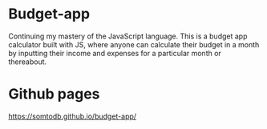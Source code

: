 # Budget-app
Continuing my mastery of the JavaScript language. This is a budget app calculator built with JS, where anyone can calculate their budget in a month by inputting their income and expenses for a particular month or thereabout.

# Github pages
https://somtodb.github.io/budget-app/
